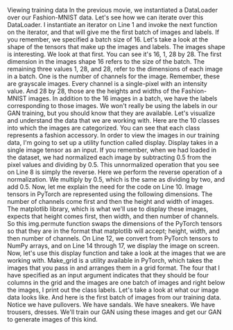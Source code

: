 Viewing training data
In the previous movie, we instantiated a DataLoader over our Fashion-MNIST data. Let's see how we can iterate over this DataLoader. I instantiate an iterator on Line 1 and invoke the next function on the iterator, and that will give me the first batch of images and labels. If you remember, we specified a batch size of 16. Let's take a look at the shape of the tensors that make up the images and labels. The images shape is interesting. We look at that first. You can see it's 16, 1, 28 by 28. The first dimension in the images shape 16 refers to the size of the batch. The remaining three values 1, 28, and 28, refer to the dimensions of each image in a batch. One is the number of channels for the image. Remember, these are grayscale images. Every channel is a single-pixel with an intensity value. And 28 by 28, those are the heights and widths of the Fashion-MNIST images. In addition to the 16 images in a batch, we have the labels corresponding to those images. We won't really be using the labels in our GAN training, but you should know that they are available. Let's visualize and understand the data that we are working with. Here are the 10 classes into which the images are categorized. You can see that each class represents a fashion accessory. In order to view the images in our training data, I'm going to set up a utility function called display. Display takes in a single image tensor as an input. If you remember, when we had loaded in the dataset, we had normalized each image by subtracting 0.5 from the pixel values and dividing by 0.5. This unnormalized operation that you see on Line 8 is simply the reverse. Here we perform the reverse operation of a normalization. We multiply by 0.5, which is the same as dividing by two, and add 0.5. Now, let me explain the need for the code on Line 10. Image tensors in PyTorch are represented using the following dimensions. The number of channels come first and then the height and width of images. The matplotlib library, which is what we'll use to display these images, expects that height comes first, then width, and then number of channels. So this img.permute function swaps the dimensions of the PyTorch tensors so that they are in the format that matplotlib will accept; height, width, and then number of channels. On Line 12, we convert from PyTorch tensors to NumPy arrays, and on Line 14 through 17, we display the image on screen. Now, let's use this display function and take a look at the images that we are working with. Make_grid is a utility available in PyTorch, which takes the images that you pass in and arranges them in a grid format. The four that I have specified as an input argument indicates that they should be four columns in the grid and the images are one batch of images and right below the images, I print out the class labels. Let's take a look at what our image data looks like. And here is the first batch of images from our training data. Notice we have pullovers. We have sandals. We have sneakers. We have trousers, dresses. We'll train our GAN using these images and get our GAN to generate images of this kind.